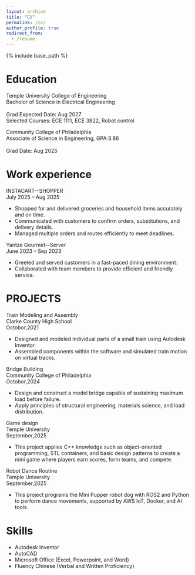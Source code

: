 ```yaml
---
layout: archive
title: "CV"
permalink: /cv/
author_profile: true
redirect_from:
  - /resume
---
```


{% include base_path %}

Education
======
Temple University College of Engineering <br>
Bachelor of Science in Electrical Engineering <br>                      
Grad Expected Date: Aug 2027 <br>
Selected Courses: ECE 1111, ECE 3822, Robot control <br>

Community College of Philadelphia	<br>
Associate of Science in Engineering, GPA:3.86 <br>                      
Grad Date: Aug 2025 <br>

Work experience
======
INSTACART--SHOPPER <br>
July 2025 – Aug 2025 <br>
-	Shopped for and delivered groceries and household items accurately and on time.
-	Communicated with customers to confirm orders, substitutions, and delivery details.
-	Managed multiple orders and routes efficiently to meet deadlines.

Yantze Gourmet--Server                                                     
June 2023 – Sep 2023 <br>                          
-	Greeted and served customers in a fast-paced dining environment.
-	Collaborated with team members to provide efficient and friendly service.

PROJECTS
======
Train Modeling and Assembly <br>
Clarke County High School <br>
Octobor,2021 <br>
-	Designed and modeled individual parts of a small train using Autodesk Inventor
-	Assembled components within the software and simulated train motion on virtual tracks.
  
Bridge Building <br>
Community College of Philadelphia <br>
Octobor,2024 <br>
-	Design and construct a model bridge capable of sustaining maximum load before failure.
-	Apply principles of structural engineering, materials science, and load distribution.

Game design <br>
Temple University <br>
September,2025 <br>
-	This project applies C++ knowledge such as object-oriented programming, STL containers, and basic design patterns to create a mini game where players earn scores, form teams, and compete.
  
Robot Dance Routine <br>
Temple University <br>
September,2025 <br>
-	This project programs the Mini Pupper robot dog with ROS2 and Python to perform dance movements, supported by AWS IoT, Docker, and AI tools.

Skills
======
-	Autodesk Inventor <br>
-	AutoCAD <br>
-	Microsoft Office (Excel, Powerpoint, and Word) <br>
-	Fluency Chinese (Verbal and Written Proficiency) <br>
